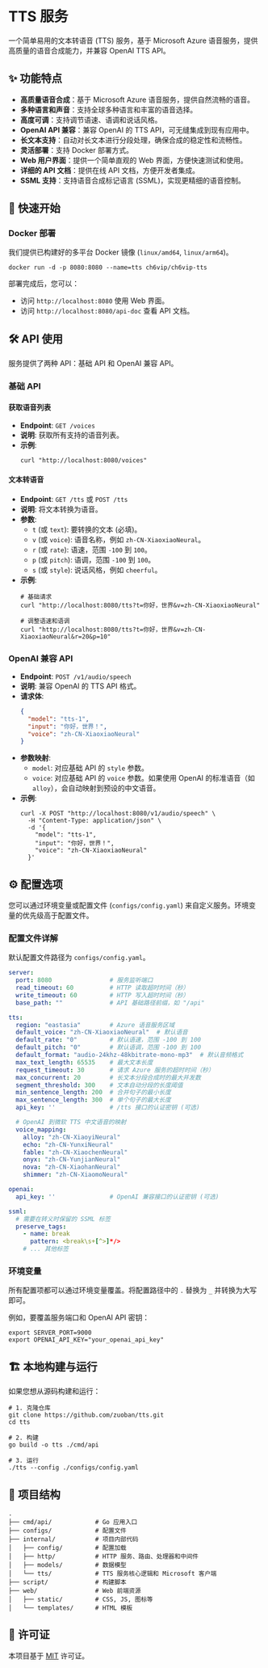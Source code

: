 # TTS 服务

一个简单易用的文本转语音 (TTS) 服务，基于 Microsoft Azure 语音服务，提供高质量的语音合成能力，并兼容 OpenAI TTS API。

## ✨ 功能特点

- **高质量语音合成**：基于 Microsoft Azure 语音服务，提供自然流畅的语音。
- **多种语言和声音**：支持全球多种语言和丰富的语音选择。
- **高度可调**：支持调节语速、语调和说话风格。
- **OpenAI API 兼容**：兼容 OpenAI 的 TTS API，可无缝集成到现有应用中。
- **长文本支持**：自动对长文本进行分段处理，确保合成的稳定性和流畅性。
- **灵活部署**：支持 Docker 部署方式。
- **Web 用户界面**：提供一个简单直观的 Web 界面，方便快速测试和使用。
- **详细的 API 文档**：提供在线 API 文档，方便开发者集成。
- **SSML 支持**：支持语音合成标记语言 (SSML)，实现更精细的语音控制。

## 🚀 快速开始

### Docker 部署

我们提供已构建好的多平台 Docker 镜像 (`linux/amd64`, `linux/arm64`)。

```shell
docker run -d -p 8080:8080 --name=tts ch6vip/ch6vip-tts
```

部署完成后，您可以：
- 访问 `http://localhost:8080` 使用 Web 界面。
- 访问 `http://localhost:8080/api-doc` 查看 API 文档。

## 🛠️ API 使用

服务提供了两种 API：基础 API 和 OpenAI 兼容 API。

### 基础 API

#### 获取语音列表

- **Endpoint**: `GET /voices`
- **说明**: 获取所有支持的语音列表。
- **示例**:
  ```shell
  curl "http://localhost:8080/voices"
  ```

#### 文本转语音

- **Endpoint**: `GET /tts` 或 `POST /tts`
- **说明**: 将文本转换为语音。
- **参数**:
    - `t` (或 `text`): 要转换的文本 (必填)。
    - `v` (或 `voice`): 语音名称，例如 `zh-CN-XiaoxiaoNeural`。
    - `r` (或 `rate`): 语速，范围 `-100` 到 `100`。
    - `p` (或 `pitch`): 语调，范围 `-100` 到 `100`。
    - `s` (或 `style`): 说话风格，例如 `cheerful`。
- **示例**:
  ```shell
  # 基础请求
  curl "http://localhost:8080/tts?t=你好，世界&v=zh-CN-XiaoxiaoNeural"

  # 调整语速和语调
  curl "http://localhost:8080/tts?t=你好，世界&v=zh-CN-XiaoxiaoNeural&r=20&p=10"
  ```

### OpenAI 兼容 API

- **Endpoint**: `POST /v1/audio/speech`
- **说明**: 兼容 OpenAI 的 TTS API 格式。
- **请求体**:
  ```json
  {
    "model": "tts-1",
    "input": "你好，世界！",
    "voice": "zh-CN-XiaoxiaoNeural"
  }
  ```
- **参数映射**:
    - `model`: 对应基础 API 的 `style` 参数。
    - `voice`: 对应基础 API 的 `voice` 参数。如果使用 OpenAI 的标准语音（如 `alloy`），会自动映射到预设的中文语音。
- **示例**:
  ```shell
  curl -X POST "http://localhost:8080/v1/audio/speech" \
    -H "Content-Type: application/json" \
    -d '{
      "model": "tts-1",
      "input": "你好，世界！",
      "voice": "zh-CN-XiaoxiaoNeural"
    }'
  ```

## ⚙️ 配置选项

您可以通过环境变量或配置文件 (`configs/config.yaml`) 来自定义服务。环境变量的优先级高于配置文件。

### 配置文件详解

默认配置文件路径为 `configs/config.yaml`。

```yaml
server:
  port: 8080                # 服务监听端口
  read_timeout: 60          # HTTP 读取超时时间（秒）
  write_timeout: 60         # HTTP 写入超时时间（秒）
  base_path: ""             # API 基础路径前缀，如 "/api"

tts:
  region: "eastasia"        # Azure 语音服务区域
  default_voice: "zh-CN-XiaoxiaoNeural"  # 默认语音
  default_rate: "0"         # 默认语速，范围 -100 到 100
  default_pitch: "0"        # 默认语调，范围 -100 到 100
  default_format: "audio-24khz-48kbitrate-mono-mp3"  # 默认音频格式
  max_text_length: 65535    # 最大文本长度
  request_timeout: 30       # 请求 Azure 服务的超时时间（秒）
  max_concurrent: 20        # 长文本分段合成时的最大并发数
  segment_threshold: 300    # 文本自动分段的长度阈值
  min_sentence_length: 200  # 合并句子的最小长度
  max_sentence_length: 300  # 单个句子的最大长度
  api_key: ''               # /tts 接口的认证密钥 (可选)

  # OpenAI 到微软 TTS 中文语音的映射
  voice_mapping:
    alloy: "zh-CN-XiaoyiNeural"
    echo: "zh-CN-YunxiNeural"
    fable: "zh-CN-XiaochenNeural"
    onyx: "zh-CN-YunjianNeural"
    nova: "zh-CN-XiaohanNeural"
    shimmer: "zh-CN-XiaomoNeural"

openai:
  api_key: ''               # OpenAI 兼容接口的认证密钥 (可选)

ssml:
  # 需要在转义时保留的 SSML 标签
  preserve_tags:
    - name: break
      pattern: <break\s+[^>]*/>
    # ... 其他标签
```

### 环境变量

所有配置项都可以通过环境变量覆盖。将配置路径中的 `.` 替换为 `_` 并转换为大写即可。

例如，要覆盖服务端口和 OpenAI API 密钥：

```shell
export SERVER_PORT=9000
export OPENAI_API_KEY="your_openai_api_key"
```

## 🏗️ 本地构建与运行

如果您想从源码构建和运行：

```shell
# 1. 克隆仓库
git clone https://github.com/zuoban/tts.git
cd tts

# 2. 构建
go build -o tts ./cmd/api

# 3. 运行
./tts --config ./configs/config.yaml
```

## 📁 项目结构

```
.
├── cmd/api/            # Go 应用入口
├── configs/            # 配置文件
├── internal/           # 项目内部代码
│   ├── config/         # 配置加载
│   ├── http/           # HTTP 服务、路由、处理器和中间件
│   ├── models/         # 数据模型
│   └── tts/            # TTS 服务核心逻辑和 Microsoft 客户端
├── script/             # 构建脚本
├── web/                # Web 前端资源
│   ├── static/         # CSS, JS, 图标等
│   └── templates/      # HTML 模板
```

## 📄 许可证

本项目基于 [MIT](LICENSE) 许可证。
